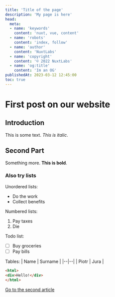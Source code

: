 ```yaml
---
title: 'Title of the page'
description: 'My page is here'
head:
  meta:
  - name: 'keywords'
    content: 'nuxt, vue, content'
  - name: 'robots'
    content: 'index, follow'
  - name: 'author'
    content: 'NuxtLabs'
  - name: 'copyright'
    content: '© 2022 NuxtLabs'
  - name: 'og:title'
    content: 'Im an OG'
publishedAt: 2023-03-12 12:45:00
toc: true
---
```

# First post on our website
## Introduction 
This is some text. *This is italic*.

## Second Part
Something more. **This is bold**.

### Also try lists
Unordered lists:
- Do the work
- Collect benefits

Numbered lists:

1. Pay taxes
2. Die

Todo list:
- [ ] Buy groceries
- [ ] Pay bills

Tables:
| Name | Surname |
|--|--|
| Piotr | Jura |

```html
<html>
<div>Hello!</div>
</html>
```

[Go to the second article](/blog/second)

